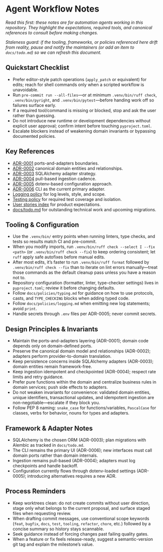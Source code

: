 # Agent Workflow Notes

_Read this first: these notes are for automation agents working in this repository. They highlight the expectations, required tools, and canonical references to consult before making changes._

_Staleness guard: if the tooling, frameworks, or policies referenced here drift from reality, pause and notify the maintainers (or add an item to `docs/todo.md`) so we can refresh this document._

## Quickstart Checklist
- Prefer editor-style patch operations (`apply_patch` or equivalent) for edits; reach for shell commands only when a scripted workflow is unavoidable.
- Run `pre-commit run --all-files`—or at minimum `.venv/bin/ruff check`, `.venv/bin/pyright`, and `.venv/bin/pytest`—before handing work off so failures surface early.
- If a required tool/command is missing or blocked, stop and ask the user rather than guessing.
- Do not introduce new runtime or development dependencies without explicit user approval; confirm intent before touching `pyproject.toml`.
- Escalate blockers instead of weakening domain invariants or bypassing documented policies.

## Key References
- [ADR-0001](docs/adr/0001-architecture-style.md) ports-and-adapters boundaries.
- [ADR-0002](docs/adr/0002-domain-model.md) canonical domain entities and relationships.
- [ADR-0003](docs/adr/0003-persistence-mapping.md) SQLAlchemy adapter strategy.
- [ADR-0004](docs/adr/0004-ingestion-strategy.md) pull-based ingestion cadence.
- [ADR-0005](docs/adr/0005-configuration-management.md) dotenv-based configuration approach.
- [ADR-0006](docs/adr/0006-ui-adapters.md) CLI as the current primary adapter.
- [Logging policy](docs/policies/logging.md) for log levels, style, and scope.
- [Testing policy](docs/policies/testing.md) for required test coverage and isolation.
- [User stories index](docs/user-stories/index.md) for product expectations.
- [docs/todo.md](docs/todo.md) for outstanding technical work and upcoming migrations.

## Tooling & Configuration
- Use the `.venv/bin/` entry points when running linters, type checks, and tests so results match CI and pre-commit.
- When you modify imports, run `.venv/bin/ruff check --select I --fix <path>` (or `.venv/bin/ruff check --fix`) to keep ordering consistent; let `ruff` apply safe autofixes before manual edits.
- After most edits, it’s faster to run `.venv/bin/ruff format` followed by `.venv/bin/ruff check --fix` than to iterate on lint errors manually—treat those commands as the default cleanup pass unless you have a reason not to.
- Repository configuration (formatter, linter, type-checker settings) lives in `pyproject.toml`; review it before changing defaults.
- Follow `docs/policies/typing.md` for guidance on how to use protocols, casts, and `TYPE_CHECKING` blocks when adding typed code.
- Follow `docs/policies/logging.md` when emitting new log statements; avoid `print`.
- Handle secrets through `.env` files per ADR-0005; never commit secrets.

## Design Principles & Invariants
- Maintain the ports-and-adapters layering (ADR-0001); domain code depends only on domain-defined ports.
- Preserve the canonical domain model and relationships (ADR-0002); adapters perform provider-to-domain translation.
- Keep persistence concerns inside SQLAlchemy adapters (ADR-0003); domain entities remain framework-free.
- Keep ingestion idempotent and checkpointed (ADR-0004); respect rate limits and retry guidance.
- Prefer pure functions within the domain and centralize business rules in domain services; push side effects to adapters.
- Do not weaken invariants for convenience: validated domain entities, unique identifiers, transactional updates, and idempotent ingestion are non-negotiable—escalate if they block you.
- Follow PEP 8 naming: `snake_case` for functions/variables, `PascalCase` for classes, verbs for behavior, nouns for types and adapters.

## Framework & Adapter Notes
- SQLAlchemy is the chosen ORM (ADR-0003); plan migrations with Alembic as tracked in `docs/todo.md`.
- The CLI remains the primary UI (ADR-0006); new interfaces must call domain ports rather than domain internals.
- Ingestion remains pull-based (ADR-0004); adapters must log checkpoints and handle backoff.
- Configuration currently flows through dotenv-loaded settings (ADR-0005); introducing alternatives requires a new ADR.

## Process Reminders
- Keep worktrees clean: do not create commits without user direction, stage only what belongs to the current proposal, and surface staged files when requesting review.
- When drafting commit messages, use conventional scope keywords (`feat`, `bugfix`, `docs`, `test`, `tooling`, `refactor`, `chore`, etc.) followed by a concise summary so history stays scannable.
- Seek guidance instead of forcing changes past failing quality gates.
- When a feature or fix feels release-ready, suggest a semantic-version git tag and explain the milestone’s value.
